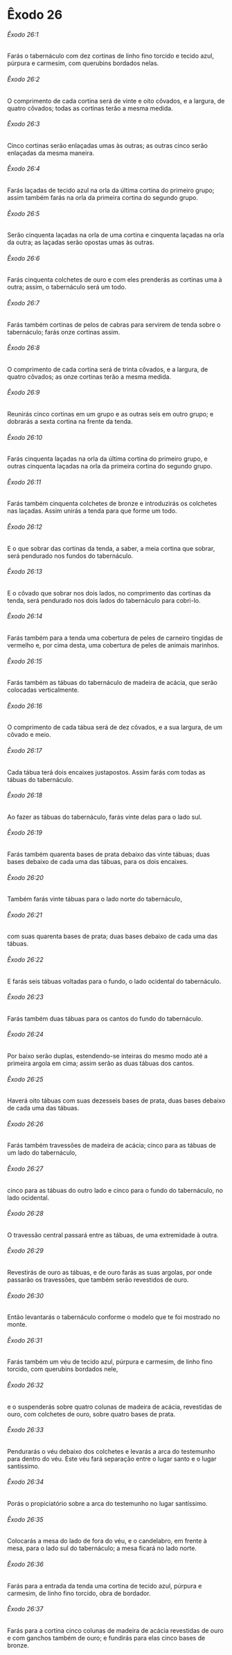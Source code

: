 # Êxodo 26

###### Êxodo 26:1

Farás o tabernáculo com dez cortinas de linho fino torcido e tecido azul, púrpura e carmesim, com querubins bordados nelas.

###### Êxodo 26:2

O comprimento de cada cortina será de vinte e oito côvados, e a largura, de quatro côvados; todas as cortinas terão a mesma medida.

###### Êxodo 26:3

Cinco cortinas serão enlaçadas umas às outras; as outras cinco serão enlaçadas da mesma maneira.

###### Êxodo 26:4

Farás laçadas de tecido azul na orla da última cortina do primeiro grupo; assim também farás na orla da primeira cortina do segundo grupo.

###### Êxodo 26:5

Serão cinquenta laçadas na orla de uma cortina e cinquenta laçadas na orla da outra; as laçadas serão opostas umas às outras.

###### Êxodo 26:6

Farás cinquenta colchetes de ouro e com eles prenderás as cortinas uma à outra; assim, o tabernáculo será um todo.

###### Êxodo 26:7

Farás também cortinas de pelos de cabras para servirem de tenda sobre o tabernáculo; farás onze cortinas assim.

###### Êxodo 26:8

O comprimento de cada cortina será de trinta côvados, e a largura, de quatro côvados; as onze cortinas terão a mesma medida.

###### Êxodo 26:9

Reunirás cinco cortinas em um grupo e as outras seis em outro grupo; e dobrarás a sexta cortina na frente da tenda.

###### Êxodo 26:10

Farás cinquenta laçadas na orla da última cortina do primeiro grupo, e outras cinquenta laçadas na orla da primeira cortina do segundo grupo.

###### Êxodo 26:11

Farás também cinquenta colchetes de bronze e introduzirás os colchetes nas laçadas. Assim unirás a tenda para que forme um todo.

###### Êxodo 26:12

E o que sobrar das cortinas da tenda, a saber, a meia cortina que sobrar, será pendurado nos fundos do tabernáculo.

###### Êxodo 26:13

E o côvado que sobrar nos dois lados, no comprimento das cortinas da tenda, será pendurado nos dois lados do tabernáculo para cobri-lo.

###### Êxodo 26:14

Farás também para a tenda uma cobertura de peles de carneiro tingidas de vermelho e, por cima desta, uma cobertura de peles de animais marinhos.

###### Êxodo 26:15

Farás também as tábuas do tabernáculo de madeira de acácia, que serão colocadas verticalmente.

###### Êxodo 26:16

O comprimento de cada tábua será de dez côvados, e a sua largura, de um côvado e meio.

###### Êxodo 26:17

Cada tábua terá dois encaixes justapostos. Assim farás com todas as tábuas do tabernáculo.

###### Êxodo 26:18

Ao fazer as tábuas do tabernáculo, farás vinte delas para o lado sul.

###### Êxodo 26:19

Farás também quarenta bases de prata debaixo das vinte tábuas; duas bases debaixo de cada uma das tábuas, para os dois encaixes.

###### Êxodo 26:20

Também farás vinte tábuas para o lado norte do tabernáculo,

###### Êxodo 26:21

com suas quarenta bases de prata; duas bases debaixo de cada uma das tábuas.

###### Êxodo 26:22

E farás seis tábuas voltadas para o fundo, o lado ocidental do tabernáculo.

###### Êxodo 26:23

Farás também duas tábuas para os cantos do fundo do tabernáculo.

###### Êxodo 26:24

Por baixo serão duplas, estendendo-se inteiras do mesmo modo até a primeira argola em cima; assim serão as duas tábuas dos cantos.

###### Êxodo 26:25

Haverá oito tábuas com suas dezesseis bases de prata, duas bases debaixo de cada uma das tábuas.

###### Êxodo 26:26

Farás também travessões de madeira de acácia; cinco para as tábuas de um lado do tabernáculo,

###### Êxodo 26:27

cinco para as tábuas do outro lado e cinco para o fundo do tabernáculo, no lado ocidental.

###### Êxodo 26:28

O travessão central passará entre as tábuas, de uma extremidade à outra.

###### Êxodo 26:29

Revestirás de ouro as tábuas, e de ouro farás as suas argolas, por onde passarão os travessões, que também serão revestidos de ouro.

###### Êxodo 26:30

Então levantarás o tabernáculo conforme o modelo que te foi mostrado no monte.

###### Êxodo 26:31

Farás também um véu de tecido azul, púrpura e carmesim, de linho fino torcido, com querubins bordados nele,

###### Êxodo 26:32

e o suspenderás sobre quatro colunas de madeira de acácia, revestidas de ouro, com colchetes de ouro, sobre quatro bases de prata.

###### Êxodo 26:33

Pendurarás o véu debaixo dos colchetes e levarás a arca do testemunho para dentro do véu. Este véu fará separação entre o lugar santo e o lugar santíssimo.

###### Êxodo 26:34

Porás o propiciatório sobre a arca do testemunho no lugar santíssimo.

###### Êxodo 26:35

Colocarás a mesa do lado de fora do véu, e o candelabro, em frente à mesa, para o lado sul do tabernáculo; a mesa ficará no lado norte.

###### Êxodo 26:36

Farás para a entrada da tenda uma cortina de tecido azul, púrpura e carmesim, de linho fino torcido, obra de bordador.

###### Êxodo 26:37

Farás para a cortina cinco colunas de madeira de acácia revestidas de ouro e com ganchos também de ouro; e fundirás para elas cinco bases de bronze.

